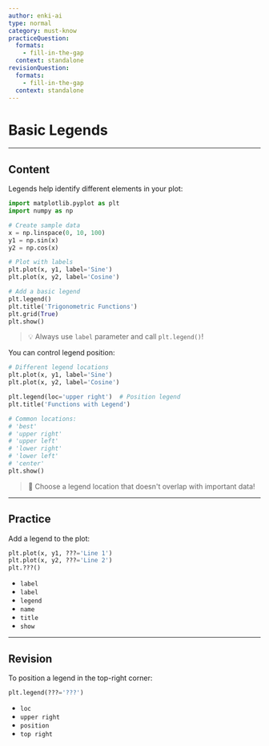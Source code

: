 ```yaml
---
author: enki-ai
type: normal
category: must-know
practiceQuestion:
  formats:
    - fill-in-the-gap
  context: standalone
revisionQuestion:
  formats:
    - fill-in-the-gap
  context: standalone
---
```


# Basic Legends

---
## Content

Legends help identify different elements in your plot:

```python
import matplotlib.pyplot as plt
import numpy as np

# Create sample data
x = np.linspace(0, 10, 100)
y1 = np.sin(x)
y2 = np.cos(x)

# Plot with labels
plt.plot(x, y1, label='Sine')
plt.plot(x, y2, label='Cosine')

# Add a basic legend
plt.legend()
plt.title('Trigonometric Functions')
plt.grid(True)
plt.show()
```

> 💡 Always use `label` parameter and call `plt.legend()`!

You can control legend position:

```python
# Different legend locations
plt.plot(x, y1, label='Sine')
plt.plot(x, y2, label='Cosine')

plt.legend(loc='upper right')  # Position legend
plt.title('Functions with Legend')

# Common locations:
# 'best'
# 'upper right'
# 'upper left'
# 'lower right'
# 'lower left'
# 'center'
plt.show()
```

> 🎯 Choose a legend location that doesn't overlap with important data!

---
## Practice

Add a legend to the plot:

```python
plt.plot(x, y1, ???='Line 1')
plt.plot(x, y2, ???='Line 2')
plt.???()
```

- `label`
- `label`
- `legend`
- `name`
- `title`
- `show`

---
## Revision

To position a legend in the top-right corner:

```python
plt.legend(???='???')
```

- `loc`
- `upper right`
- `position`
- `top right` 